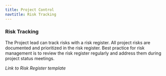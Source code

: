 ```yaml
---
title: Project Control
navtitle: Risk Tracking
---
```

### Risk Tracking

The Project lead can track risks with a risk register. All project risks are documented and prioritized in the risk register. Best practice for risk management is to review the risk register regularly and address them during project status meetings.

_Link to Risk Register template_


